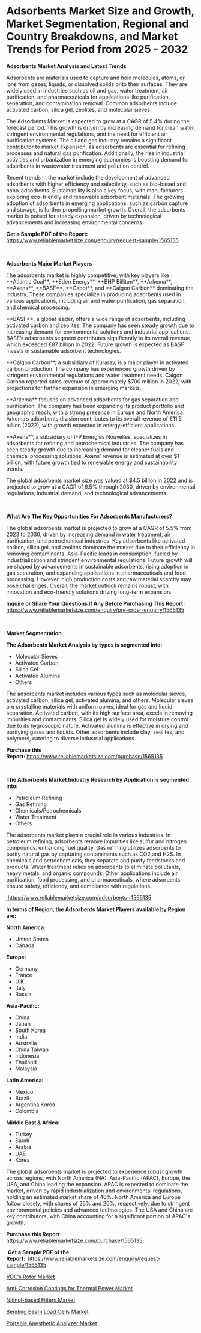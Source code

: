 <p><h1>Adsorbents Market Size and Growth, Market Segmentation, Regional and Country Breakdowns, and Market Trends for Period from 2025 -  2032</h1></p><p><strong>Adsorbents Market Analysis and Latest Trends</strong></p>
<p><p>Adsorbents are materials used to capture and hold molecules, atoms, or ions from gases, liquids, or dissolved solids onto their surfaces. They are widely used in industries such as oil and gas, water treatment, air purification, and pharmaceuticals for applications like purification, separation, and contamination removal. Common adsorbents include activated carbon, silica gel, zeolites, and molecular sieves.</p><p>The Adsorbents Market is expected to grow at a CAGR of 5.4% during the forecast period. This growth is driven by increasing demand for clean water, stringent environmental regulations, and the need for efficient air purification systems. The oil and gas industry remains a significant contributor to market expansion, as adsorbents are essential for refining processes and natural gas purification. Additionally, the rise in industrial activities and urbanization in emerging economies is boosting demand for adsorbents in wastewater treatment and pollution control.</p><p>Recent trends in the market include the development of advanced adsorbents with higher efficiency and selectivity, such as bio-based and nano-adsorbents. Sustainability is also a key focus, with manufacturers exploring eco-friendly and renewable adsorbent materials. The growing adoption of adsorbents in emerging applications, such as carbon capture and storage, is further propelling market growth. Overall, the adsorbents market is poised for steady expansion, driven by technological advancements and increasing environmental concerns.</p></p>
<p><strong>Get a Sample PDF of the Report:&nbsp;</strong> <a href="https://www.reliablemarketsize.com/enquiry/request-sample/1565135?utm_campaign=2266&utm_medium=2&utm_source=Github&utm_content=ia&utm_term=25012025&utm_id=adsorbents">https://www.reliablemarketsize.com/enquiry/request-sample/1565135</a></p>
<p>&nbsp;</p>
<p><strong>Adsorbents Major Market Players</strong></p>
<p><p>The adsorbents market is highly competitive, with key players like **Atlantic Coal**, **Eden Energy**, **BHP Billiton**, **Arkema**, **Axens**, **BASF**, **Cabot**, and **Calgon Carbon** dominating the industry. These companies specialize in producing adsorbents used in various applications, including air and water purification, gas separation, and chemical processing.</p><p>**BASF**, a global leader, offers a wide range of adsorbents, including activated carbon and zeolites. The company has seen steady growth due to increasing demand for environmental solutions and industrial applications. BASF’s adsorbents segment contributes significantly to its overall revenue, which exceeded €87 billion in 2022. Future growth is expected as BASF invests in sustainable adsorbent technologies.</p><p>**Calgon Carbon**, a subsidiary of Kuraray, is a major player in activated carbon production. The company has experienced growth driven by stringent environmental regulations and water treatment needs. Calgon Carbon reported sales revenue of approximately $700 million in 2022, with projections for further expansion in emerging markets.</p><p>**Arkema** focuses on advanced adsorbents for gas separation and purification. The company has been expanding its product portfolio and geographic reach, with a strong presence in Europe and North America. Arkema’s adsorbents division contributes to its overall revenue of €11.5 billion (2022), with growth expected in energy-efficient applications.</p><p>**Axens**, a subsidiary of IFP Energies Nouvelles, specializes in adsorbents for refining and petrochemical industries. The company has seen steady growth due to increasing demand for cleaner fuels and chemical processing solutions. Axens’ revenue is estimated at over $1 billion, with future growth tied to renewable energy and sustainability trends.</p><p>The global adsorbents market size was valued at $4.5 billion in 2022 and is projected to grow at a CAGR of 6.5% through 2030, driven by environmental regulations, industrial demand, and technological advancements.</p></p>
<p>&nbsp;</p>
<p><strong>What Are The Key Opportunities For Adsorbents Manufacturers?</strong></p>
<p><p>The global adsorbents market is projected to grow at a CAGR of 5.5% from 2023 to 2030, driven by increasing demand in water treatment, air purification, and petrochemical industries. Key adsorbents like activated carbon, silica gel, and zeolites dominate the market due to their efficiency in removing contaminants. Asia-Pacific leads in consumption, fueled by industrialization and stringent environmental regulations. Future growth will be shaped by advancements in sustainable adsorbents, rising adoption in gas separation, and expanding applications in pharmaceuticals and food processing. However, high production costs and raw material scarcity may pose challenges. Overall, the market outlook remains robust, with innovation and eco-friendly solutions driving long-term expansion.</p></p>
<p><strong>Inquire or Share Your Questions If Any Before Purchasing This Report:</strong> <a href="https://www.reliablemarketsize.com/enquiry/pre-order-enquiry/1565135?utm_campaign=2266&utm_medium=2&utm_source=Github&utm_content=ia&utm_term=25012025&utm_id=adsorbents">https://www.reliablemarketsize.com/enquiry/pre-order-enquiry/1565135</a></p>
<p>&nbsp;</p>
<p><strong>Market Segmentation</strong></p>
<p><strong>The Adsorbents Market Analysis by types is segmented into:</strong></p>
<p><ul><li>Molecular Sieves</li><li>Activated Carbon</li><li>Silica Gel</li><li>Activated Alumina</li><li>Others</li></ul></p>
<p><p>The adsorbents market includes various types such as molecular sieves, activated carbon, silica gel, activated alumina, and others. Molecular sieves are crystalline materials with uniform pores, ideal for gas and liquid separation. Activated carbon, with its high surface area, excels in removing impurities and contaminants. Silica gel is widely used for moisture control due to its hygroscopic nature. Activated alumina is effective in drying and purifying gases and liquids. Other adsorbents include clay, zeolites, and polymers, catering to diverse industrial applications.</p></p>
<p><strong>Purchase this Report:&nbsp;</strong><a href="https://www.reliablemarketsize.com/purchase/1565135?utm_campaign=2266&utm_medium=2&utm_source=Github&utm_content=ia&utm_term=25012025&utm_id=adsorbents">https://www.reliablemarketsize.com/purchase/1565135</a></p>
<p>&nbsp;</p>
<p><strong>The Adsorbents Market Industry Research by Application is segmented into:</strong></p>
<p><ul><li>Petroleum Refining</li><li>Gas Refining</li><li>Chemicals/Petrochemicals</li><li>Water Treatment</li><li>Others</li></ul></p>
<p><p>The adsorbents market plays a crucial role in various industries. In petroleum refining, adsorbents remove impurities like sulfur and nitrogen compounds, enhancing fuel quality. Gas refining utilizes adsorbents to purify natural gas by capturing contaminants such as CO2 and H2S. In chemicals and petrochemicals, they separate and purify feedstocks and products. Water treatment relies on adsorbents to eliminate pollutants, heavy metals, and organic compounds. Other applications include air purification, food processing, and pharmaceuticals, where adsorbents ensure safety, efficiency, and compliance with regulations.</p></p>
<p><a href="https://www.reliablemarketsize.com/adsorbents-r1565135?utm_campaign=2266&utm_medium=2&utm_source=Github&utm_content=ia&utm_term=25012025&utm_id=adsorbents">&nbsp;https://www.reliablemarketsize.com/adsorbents-r1565135</a></p>
<p><strong>In terms of Region, the Adsorbents Market Players available by Region are:</strong></p>
<p>
    <p> <strong> North America: </strong>
        <ul>
            <li>United States</li>
            <li>Canada</li>
        </ul>
        </p> 
    <p> <strong> Europe: </strong>
        <ul>
            <li>Germany</li>
            <li>France</li>
            <li>U.K.</li>
            <li>Italy</li>
            <li>Russia</li>
        </ul>
        </p> 
    <p> <strong> Asia-Pacific: </strong>
        <ul>
            <li>China</li>
            <li>Japan</li>
            <li>South Korea</li>
            <li>India</li>
            <li>Australia</li>
            <li>China Taiwan</li>
            <li>Indonesia</li>
            <li>Thailand</li>
            <li>Malaysia</li>
        </ul>
        </p> 
    <p> <strong> Latin America: </strong>
        <ul>
            <li>Mexico</li>
            <li>Brazil</li>
            <li>Argentina Korea</li>
            <li>Colombia</li>
        </ul>
        </p> 
    <p> <strong> Middle East & Africa: </strong>
        <ul>
            <li>Turkey</li>
            <li>Saudi</li>
            <li>Arabia</li>
            <li>UAE</li>
            <li>Korea</li>
        </ul>
    </p>
    </p>
<p><p>The global adsorbents market is projected to experience robust growth across regions, with North America (NA), Asia-Pacific (APAC), Europe, the USA, and China leading the expansion. APAC is expected to dominate the market, driven by rapid industrialization and environmental regulations, holding an estimated market share of 40%. North America and Europe follow closely, with shares of 25% and 20%, respectively, due to stringent environmental policies and advanced technologies. The USA and China are key contributors, with China accounting for a significant portion of APAC's growth.</p></p>
<p><strong>Purchase this Report: </strong><a href="https://www.reliablemarketsize.com/purchase/1565135?utm_campaign=2266&utm_medium=2&utm_source=Github&utm_content=ia&utm_term=25012025&utm_id=adsorbents">https://www.reliablemarketsize.com/purchase/1565135</a></p>
<p>&nbsp;<strong>Get a Sample PDF of the Report:&nbsp;&nbsp;</strong><a href="https://www.reliablemarketsize.com/enquiry/request-sample/1565135?utm_campaign=2266&utm_medium=2&utm_source=Github&utm_content=ia&utm_term=25012025&utm_id=adsorbents">https://www.reliablemarketsize.com/enquiry/request-sample/1565135</a></p>
<p><strong></strong></p>
<p><p><a href="https://www.linkedin.com/pulse/navigating-vocs-rotor-market-size-trends-revenue-growth-x433e?utm_campaign=2266&utm_medium=2&utm_source=Github&utm_content=ia&utm_term=25012025&utm_id=adsorbents">VOC’s Rotor Market</a></p><p><a href="https://www.linkedin.com/pulse/understanding-supply-demand-dynamics-insights-from-anti-corrosion-g7dac?utm_campaign=2266&utm_medium=2&utm_source=Github&utm_content=ia&utm_term=25012025&utm_id=adsorbents">Anti-Corrosion Coatings for Thermal Power Market</a></p><p><a href="https://www.linkedin.com/pulse/nitinol-based-filters-market-analysis-report-predicts-trends-kwqzc?utm_campaign=2266&utm_medium=2&utm_source=Github&utm_content=ia&utm_term=25012025&utm_id=adsorbents">Nitinol-based Filters Market</a></p><p><a href="https://www.linkedin.com/pulse/bending-beam-load-cells-market-trends-projected-cagr-43-ixtxe?utm_campaign=2266&utm_medium=2&utm_source=Github&utm_content=ia&utm_term=25012025&utm_id=adsorbents">Bending Beam Load Cells Market</a></p><p><a href="https://www.linkedin.com/pulse/investment-potential-portable-anesthetic-analyzer-market-dysme?utm_campaign=2266&utm_medium=2&utm_source=Github&utm_content=ia&utm_term=25012025&utm_id=adsorbents">Portable Anesthetic Analyzer Market</a></p></p>